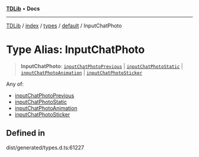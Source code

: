[**TDLib**](../../../../../../README.md) • **Docs**

***

[TDLib](../../../../../../modules.md) / [index](../../../../../README.md) / [types](../../../README.md) / [default](../README.md) / InputChatPhoto

# Type Alias: InputChatPhoto

> **InputChatPhoto**: [`inputChatPhotoPrevious`](inputChatPhotoPrevious.md) \| [`inputChatPhotoStatic`](inputChatPhotoStatic.md) \| [`inputChatPhotoAnimation`](inputChatPhotoAnimation.md) \| [`inputChatPhotoSticker`](inputChatPhotoSticker.md)

Any of:
- [inputChatPhotoPrevious](inputChatPhotoPrevious.md)
- [inputChatPhotoStatic](inputChatPhotoStatic.md)
- [inputChatPhotoAnimation](inputChatPhotoAnimation.md)
- [inputChatPhotoSticker](inputChatPhotoSticker.md)

## Defined in

dist/generated/types.d.ts:61227
